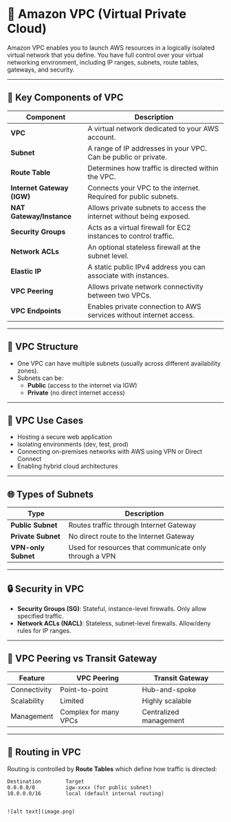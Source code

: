 # 📘 Amazon VPC (Virtual Private Cloud)

Amazon VPC enables you to launch AWS resources in a logically isolated virtual network that you define. You have full control over your virtual networking environment, including IP ranges, subnets, route tables, gateways, and security.

---

## 🔹 Key Components of VPC

| Component        | Description |
|------------------|-------------|
| **VPC**          | A virtual network dedicated to your AWS account. |
| **Subnet**       | A range of IP addresses in your VPC. Can be public or private. |
| **Route Table**  | Determines how traffic is directed within the VPC. |
| **Internet Gateway (IGW)** | Connects your VPC to the internet. Required for public subnets. |
| **NAT Gateway/Instance** | Allows private subnets to access the internet without being exposed. |
| **Security Groups** | Acts as a virtual firewall for EC2 instances to control traffic. |
| **Network ACLs** | An optional stateless firewall at the subnet level. |
| **Elastic IP**   | A static public IPv4 address you can associate with instances. |
| **VPC Peering**  | Allows private network connectivity between two VPCs. |
| **VPC Endpoints**| Enables private connection to AWS services without internet access. |

---

## 🧱 VPC Structure

- One VPC can have multiple subnets (usually across different availability zones).
- Subnets can be:
  - **Public** (access to the internet via IGW)
  - **Private** (no direct internet access)

---

## 🔑 VPC Use Cases

- Hosting a secure web application
- Isolating environments (dev, test, prod)
- Connecting on-premises networks with AWS using VPN or Direct Connect
- Enabling hybrid cloud architectures

---

## 🌐 Types of Subnets

| Type     | Description |
|----------|-------------|
| **Public Subnet** | Routes traffic through Internet Gateway |
| **Private Subnet**| No direct route to the Internet Gateway |
| **VPN-only Subnet** | Used for resources that communicate only through a VPN |

---

## 🔒 Security in VPC

- **Security Groups (SG)**: Stateful, instance-level firewalls. Only allow specified traffic.
- **Network ACLs (NACL)**: Stateless, subnet-level firewalls. Allow/deny rules for IP ranges.

---

## 🔁 VPC Peering vs Transit Gateway

| Feature         | VPC Peering           | Transit Gateway         |
|----------------|------------------------|--------------------------|
| Connectivity   | Point-to-point          | Hub-and-spoke            |
| Scalability    | Limited                 | Highly scalable          |
| Management     | Complex for many VPCs   | Centralized management   |

---

## 🔄 Routing in VPC

Routing is controlled by **Route Tables** which define how traffic is directed:

```text
Destination        Target
0.0.0.0/0          igw-xxxx (for public subnet)
10.0.0.0/16        local (default internal routing)


![alt text](image.png)